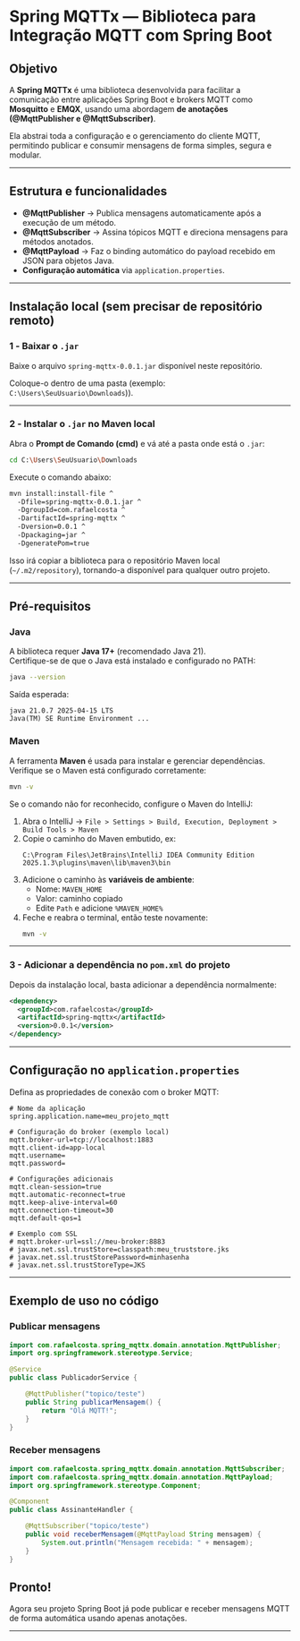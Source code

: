 # Spring MQTTx — Biblioteca para Integração MQTT com Spring Boot

## Objetivo

A **Spring MQTTx** é uma biblioteca desenvolvida para facilitar a comunicação entre aplicações Spring Boot e brokers MQTT como **Mosquitto** e **EMQX**, usando uma abordagem **de anotações (@MqttPublisher e @MqttSubscriber)**.

Ela abstrai toda a configuração e o gerenciamento do cliente MQTT, permitindo publicar e consumir mensagens de forma simples, segura e modular.

---

## Estrutura e funcionalidades

- **@MqttPublisher** → Publica mensagens automaticamente após a execução de um método.
- **@MqttSubscriber** → Assina tópicos MQTT e direciona mensagens para métodos anotados.
- **@MqttPayload** → Faz o binding automático do payload recebido em JSON para objetos Java.
- **Configuração automática** via `application.properties`.

---

## Instalação local (sem precisar de repositório remoto)

### 1️ - Baixar o `.jar`

Baixe o arquivo `spring-mqttx-0.0.1.jar` disponível neste repositório.

Coloque-o dentro de uma pasta (exemplo: `C:\Users\SeuUsuario\Downloads`)).

---

### 2️ - Instalar o `.jar` no Maven local

Abra o **Prompt de Comando (cmd)** e vá até a pasta onde está o `.jar`:

```bash
cd C:\Users\SeuUsuario\Downloads
```

Execute o comando abaixo:

```bash
mvn install:install-file ^
  -Dfile=spring-mqttx-0.0.1.jar ^
  -DgroupId=com.rafaelcosta ^
  -DartifactId=spring-mqttx ^
  -Dversion=0.0.1 ^
  -Dpackaging=jar ^
  -DgeneratePom=true
```

Isso irá copiar a biblioteca para o repositório Maven local (`~/.m2/repository`), tornando-a disponível para qualquer outro projeto.

---

## Pré-requisitos

### Java

A biblioteca requer **Java 17+** (recomendado Java 21).  
Certifique-se de que o Java está instalado e configurado no PATH:

```bash
java --version
```

Saída esperada:
```
java 21.0.7 2025-04-15 LTS
Java(TM) SE Runtime Environment ...
```

### Maven

A ferramenta **Maven** é usada para instalar e gerenciar dependências.  
Verifique se o Maven está configurado corretamente:

```bash
mvn -v
```

Se o comando não for reconhecido, configure o Maven do IntelliJ:

1. Abra o IntelliJ → `File > Settings > Build, Execution, Deployment > Build Tools > Maven`
2. Copie o caminho do Maven embutido, ex:
   ```
   C:\Program Files\JetBrains\IntelliJ IDEA Community Edition 2025.1.3\plugins\maven\lib\maven3\bin
   ```
3. Adicione o caminho às **variáveis de ambiente**:
   - Nome: `MAVEN_HOME`
   - Valor: caminho copiado
   - Edite `Path` e adicione `%MAVEN_HOME%`
4. Feche e reabra o terminal, então teste novamente:
   ```bash
   mvn -v
   ```

---
### 3 - Adicionar a dependência no `pom.xml` do projeto

Depois da instalação local, basta adicionar a dependência normalmente:

```xml
<dependency>
  <groupId>com.rafaelcosta</groupId>
  <artifactId>spring-mqttx</artifactId>
  <version>0.0.1</version>
</dependency>
```

---

## Configuração no `application.properties`

Defina as propriedades de conexão com o broker MQTT:

```properties
# Nome da aplicação
spring.application.name=meu_projeto_mqtt

# Configuração do broker (exemplo local)
mqtt.broker-url=tcp://localhost:1883
mqtt.client-id=app-local
mqtt.username=
mqtt.password=

# Configurações adicionais
mqtt.clean-session=true
mqtt.automatic-reconnect=true
mqtt.keep-alive-interval=60
mqtt.connection-timeout=30
mqtt.default-qos=1

# Exemplo com SSL
# mqtt.broker-url=ssl://meu-broker:8883
# javax.net.ssl.trustStore=classpath:meu_truststore.jks
# javax.net.ssl.trustStorePassword=minhasenha
# javax.net.ssl.trustStoreType=JKS
```

---

## Exemplo de uso no código

### Publicar mensagens

```java
import com.rafaelcosta.spring_mqttx.domain.annotation.MqttPublisher;
import org.springframework.stereotype.Service;

@Service
public class PublicadorService {

    @MqttPublisher("topico/teste")
    public String publicarMensagem() {
        return "Olá MQTT!";
    }
}
```

### Receber mensagens

```java
import com.rafaelcosta.spring_mqttx.domain.annotation.MqttSubscriber;
import com.rafaelcosta.spring_mqttx.domain.annotation.MqttPayload;
import org.springframework.stereotype.Component;

@Component
public class AssinanteHandler {

    @MqttSubscriber("topico/teste")
    public void receberMensagem(@MqttPayload String mensagem) {
        System.out.println("Mensagem recebida: " + mensagem);
    }
}
```

## Pronto!

Agora seu projeto Spring Boot já pode publicar e receber mensagens MQTT de forma automática usando apenas anotações.

---


